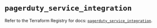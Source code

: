 # `pagerduty_service_integration`

Refer to the Terraform Registry for docs: [`pagerduty_service_integration`](https://registry.terraform.io/providers/pagerduty/pagerduty/3.16.0/docs/resources/service_integration).

